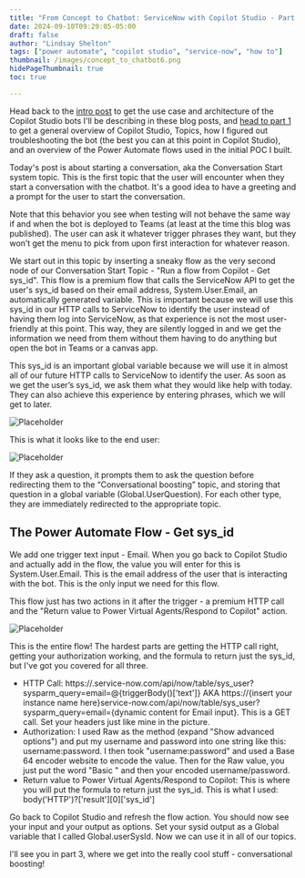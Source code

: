 ```yaml
---
title: "From Concept to Chatbot: ServiceNow with Copilot Studio - Part 2"
date: 2024-09-10T09:29:05-05:00
draft: false
author: "Lindsay Shelton"
tags: ["power automate", "copilot studio", "service-now", "how to"]
thumbnail: /images/concept_to_chatbot6.png
hidePageThumbnail: true
toc: true

---
```


Head back to the <a href="https://www.lindsaytshelton.com/blog/202409from_concept_to_chatbot_servicenow_with_copilot_studio_intro/">intro post</a> to get the use case and architecture of the Copilot Studio bots I'll be describing in these blog posts, and <a href="https://www.lindsaytshelton.com/blog/202409from_concept_to_chatbot_servicenow_with_copilot_studio_part1/">head to part 1</a> to get a general overview of Copilot Studio, Topics, how I figured out troubleshooting the bot (the best you can at this point in Copilot Studio), and an overview of the Power Automate flows used in the initial POC I built.

Today's post is about starting a conversation, aka the Conversation Start system topic.  This is the first topic that the user will encounter when they start a conversation with the chatbot.  It's a good idea to have a greeting and a prompt for the user to start the conversation.

Note that this behavior you see when testing will not behave the same way if and when the bot is deployed to Teams (at least at the time this blog was published).  The user can ask it whatever trigger phrases they want, but they won’t get the menu to pick from upon first interaction for whatever reason. 

We start out in this topic by inserting a sneaky flow as the very second node of our Conversation Start Topic - "Run a flow from Copilot - Get sys_id".  This flow is a premium flow that calls the ServiceNow API to get the user's sys_id based on their email address, System.User.Email, an automatically generated variable.  This is important because we will use this sys_id in our HTTP calls to ServiceNow to identify the user instead of having them log into ServiceNow, as that experience is not the most user-friendly at this point.  This way, they are silently logged in and we get the information we need from them without them having to do anything but open the bot in Teams or a canvas app.

This sys_id is an important global variable because we will use it in almost all of our future HTTP calls to ServiceNow to identify the user.  As soon as we get the user’s sys_id, we ask them what they would like help with today.  They can also achieve this experience by entering phrases, which we will get to later. 

![Placeholder](/images/concept_to_chatbot16.png)

This is what it looks like to the end user: 

![Placeholder](/images/concept_to_chatbot17.png)

If they ask a question, it prompts them to ask the question before redirecting them to the “Conversational boosting” topic, and storing that question in a global variable (Global.UserQuestion).  For each other type, they are immediately redirected to the appropriate topic. 

## The Power Automate Flow - Get sys_id

We add one trigger text input - Email.  When you go back to Copilot Studio and actually add in the flow, the value you will enter for this is System.User.Email.  This is the email address of the user that is interacting with the bot.  This is the only input we need for this flow.

This flow just has two actions in it after the trigger - a premium HTTP call and the "Return value to Power Virtual Agents/Respond to Copilot" action.

![Placeholder](/images/concept_to_chatbot18.png)

This is the entire flow!  The hardest parts are getting the HTTP call right, getting your authorization working, and the formula to return just the sys_id, but I've got you covered for all three.

* HTTP Call: https://<insert your instance name here>.service-now.com/api/now/table/sys_user?sysparm_query=email=@{triggerBody()['text']} AKA https://{insert your instance name here}service-now.com/api/now/table/sys_user?sysparm_query=email={dynamic content for Email input}.  This is a GET call.  Set your headers just like mine in the picture.
* Authorization: I used Raw as the method (expand "Show advanced options") and put my username and password into one string like this: username:password.  I then took "username:password" and used a Base 64 encoder website to encode the value.  Then for the Raw value, you just put the word "Basic " and then your encoded username/password.
* Return value to Power Virtual Agents/Respond to Copilot: This is where you will put the formula to return just the sys_id.  This is what I used: body('HTTP')?['result'][0]['sys_id']

Go back to Copilot Studio and refresh the flow action.  You should now see your input and your output as options.  Set your sysid output as a Global variable that I called Global.userSysId.  Now we can use it in all of our topics.

I'll see you in part 3, where we get into the really cool stuff - conversational boosting!


<!-- Google tag (gtag.js) -->
<script async src="https://www.googletagmanager.com/gtag/js?id=G-CN3PDT3T20"></script>
<script>
  window.dataLayer = window.dataLayer || [];
  function gtag(){dataLayer.push(arguments);}
  gtag('js', new Date());

  gtag('config', 'G-CN3PDT3T20');
</script>